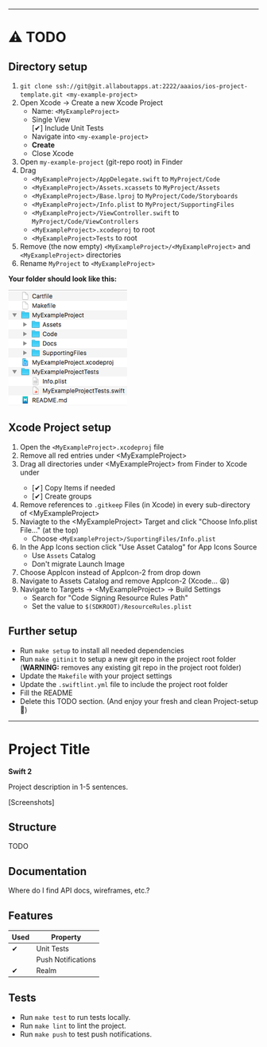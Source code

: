 --------

# ⚠️ TODO

## Directory setup
1. `git clone ssh://git@git.allaboutapps.at:2222/aaaios/ios-project-template.git <my-example-project>`
2. Open Xcode -> Create a new Xcode Project
	* Name: `<MyExampleProject>`
	* Single View  
	[✔] Include Unit Tests
	* Navigate into `<my-example-project>`
	* **Create**
	* Close Xcode
3. Open `my-example-project` (git-repo root) in Finder
4. Drag
	* `<MyExampleProject>/AppDelegate.swift` to `MyProject/Code`
	* `<MyExampleProject>/Assets.xcassets` to `MyProject/Assets`
	* `<MyExampleProject>/Base.lproj` to `MyProject/Code/Storyboards`
	* `<MyExampleProject>/Info.plist` to `MyProject/SupportingFiles`
	* `<MyExampleProject>/ViewController.swift` to `MyProject/Code/ViewControllers`
	* `<MyExampleProject>.xcodeproj` to root
	* `<MyExampleProject>Tests` to root
5. Remove (the now empty) `<MyExampleProject>/<MyExampleProject>` and `<MyExampleProject>` directories
6. Rename `MyProject` to `<MyExampleProject>`

**Your folder should look like this:**  

![Directory Tree](dir_tree.png)

## Xcode Project setup
1. Open the `<MyExampleProject>.xcodeproj` file
2. Remove all red entries under \<MyExampleProject>
3. Drag all directories under \<MyExampleProject> from Finder to Xcode under <MyExampleProject>
	* [✔] Copy Items if needed
	* [✔] Create groups
4. Remove references to `.gitkeep` Files (in Xcode) in every sub-directory of \<MyExampleProject>
5. Naviagte to the \<MyExampleProject> Target and click "Choose Info.plist File..." (at the top)
	* Choose `<MyExampleProject>/SuportingFiles/Info.plist`
6. In the App Icons section click "Use Asset Catalog" for App Icons Source
	* Use `Assets` Catalog
	* Don't migrate Launch Image
7. Choose AppIcon instead of AppIcon-2 from drop down
8. Navigate to Assets Catalog and remove AppIcon-2 (Xcode... 😫)
9. Navigate to Targets -> \<MyExampleProject> -> Build Settings
	- Search for "Code Signing Resource Rules Path"
	- Set the value to `$(SDKROOT)/ResourceRules.plist`



## Further setup
* Run `make setup` to install all needed dependencies
* Run `make gitinit` to setup a new git repo in the project root folder (**WARNING:** removes any existing git repo in the project root folder)
* Update the `Makefile` with your project settings
* Update the `.swiftlint.yml` file to include the project root folder 
* Fill the README
* Delete this TODO section. (And enjoy your fresh and clean Project-setup 🙌)

--------


# Project Title

**Swift 2**

Project description in 1-5 sentences.

[Screenshots]

## Structure

TODO

## Documentation

Where do I find API docs, wireframes, etc.?

## Features

| Used | Property |
|------|----------|
| ✔    | Unit Tests
|      | Push Notifications 
| ✔    | Realm

## Tests

* Run `make test` to run tests locally.
* Run `make lint` to lint the project.
* Run `make push` to test push notifications.